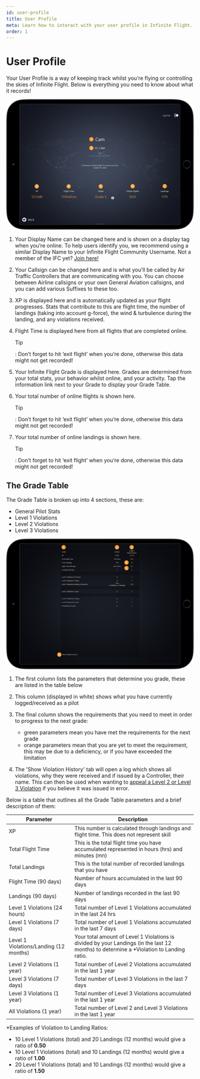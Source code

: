 ```yaml
---
id: user-profile
title: User Profile
meta: Learn how to interact with your user profile in Infinite Flight.
order: 1
---
```


# User Profile

Your User Profile is a way of keeping track whilst you’re flying or controlling the skies of Infinite Flight. Below is everything you need to know about what it records!

![User Profile Page](_images/manual/frames/user-profile.jpg)

 

1. Your Display Name can be changed here and is shown on a display tag when you’re online. To help users identify you, we recommend using a similar Display Name to your Infinite Flight Community Username. Not a member of the IFC yet? [Join here!](https://community.infiniteflight.com/)

   

2. Your Callsign can be changed here and is what you’ll be called by Air Traffic Controllers that are communicating with you. You can choose between Airline callsigns or your own General Aviation callsigns, and you can add various Suffixes to these too.

   

3.  XP is displayed here and is automatically updated as your flight progresses. Stats that contribute to this are flight time, the number of landings (taking into account g-force), the wind & turbulence during the landing, and any violations received.

   

4. Flight Time is displayed here from all flights that are completed online.  

   

   Tip

   : Don’t forget to hit ‘exit flight’ when you’re done, otherwise this data might not get recorded!

 

5. Your Infinite Flight Grade is displayed here. Grades are determined from your total stats, your behavior whilst online, and your activity.  Tap the information link next to your Grade to display your Grade Table.

   

6. Your total number of online flights is shown here.

   

   Tip

   : Don’t forget to hit ‘exit flight’ when you’re done, otherwise this data might not get recorded!

 

7. Your total number of online landings is shown here. 

   

   Tip
   
   : Don’t forget to hit ‘exit flight’ when you’re done, otherwise this data might not get recorded!



## The Grade Table

The Grade Table is broken up into 4 sections, these are:



- General Pilot Stats
- Level 1 Violations
- Level 2 Violations
- Level 3 Violations



![Grade Table](_images/manual/frames/grade-table.jpg)



1. The first column lists the parameters that determine you grade, these are listed in the table below

   

2. This column (displayed in white) shows what you have currently logged/received as a pilot

   

3. The final column shows the requirements that you need to meet in order to progress to the next grade:

   - green parameters mean you have met the requirements for the next grade
   - orange parameters mean that you are yet to meet the requirement, this may be due to a deficiency, or if you have exceeded the limitation

   

4. The 'Show Violation History' tab will open a log which shows all violations, why they were received and if issued by a Controller, their name. This can then be used when wanting to [appeal a Level 2 or Level 3 Violation](/guide/getting-started/pilot-user-interface/violations#appealing-a-level-2-or-3-violation) if you believe it was issued in error.



Below is a table that outlines all the Grade Table parameters and a brief description of them:

| Parameter                              | Description                                                  |
| -------------------------------------- | ------------------------------------------------------------ |
| XP                                     | This number is calculated through landings and flight time. This does not represent skill |
| Total Flight Time                      | This is the total flight time you have accumulated represented in hours (hrs) and minutes (mn) |
| Total Landings                         | This is the total number of recorded landings that you have  |
| Flight Time (90 days)                  | Number of hours accumulated in the last 90 days              |
| Landings (90 days)                     | Number of landings recorded in the last 90 days              |
| Level 1 Violations (24 hours)          | Total number of Level 1 Violations accumulated in the last 24 hrs |
| Level 1 Violations (7 days)            | Total number of Level 1 Violations accumulated in the last 7 days |
| Level 1 Violations/Landing (12 months) | Your total amount of Level 1 Violations is divided by your Landings (in the last 12 months) to determine a *Violation to Landing ratio. |
| Level 2 Violations (1 year)            | Total number of Level 2 Violations accumulated in the last 1 year |
| Level 3 Violations (7 days)            | Total number of Level 3 Violations in the last 7 days        |
| Level 3 Violations (1 year)            | Total number of Level 3 Violations accumulated in the last 1 year |
| All Violations (1 year)                | Total number of Level 2 and Level 3 Violations in the last 1 year |



*Examples of Violation to Landing Ratios:

- 10 Level 1 Violations (total) and 20 Landings (12 months) would give a ratio of **0.50**
- 10 Level 1 Violations (total) and 10 Landings (12 months) would give a ratio of **1.00**
- 20 Level 1 Violations (total) and 10 Landings (12 months) would give a ratio of **1.50**